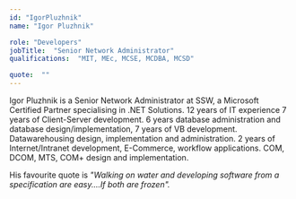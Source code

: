 ```yaml
---
id: "IgorPluzhnik"
name: "Igor Pluzhnik"

role: "Developers"
jobTitle:  "Senior Network Administrator"
qualifications:  "MIT, MEc, MCSE, MCDBA, MCSD"

quote:  ""
---
```


Igor Pluzhnik is a Senior Network Administrator at SSW, a Microsoft Certified Partner specialising in .NET Solutions. 12 years of IT experience 7 years of Client-Server development. 6 years database administration and database design/implementation, 7 years of VB development. Datawarehousing design, implementation and administration. 2 years of Internet/Intranet development, E-Commerce, workflow applications. COM, DCOM, MTS, COM+ design and implementation.

His favourite quote is *"Walking on water and developing software from a specification are easy....If both are frozen".*